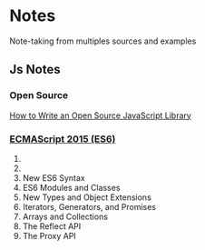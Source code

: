# <b>Notes</b>
Note-taking from multiples sources and examples

## Js Notes

### Open Source

[How to Write an Open Source JavaScript Library](https://github.com/MABelanger/notes/blob/master/micro-library)


### [ECMAScript 2015 (ES6)](https://github.com/MABelanger/notes/tree/master/es6)
1. 
2. 
3. New ES6 Syntax
4. ES6 Modules and Classes
5. New Types and Object Extensions
6. Iterators, Generators, and Promises
7. Arrays and Collections
8. The Reflect API
9. The Proxy API
